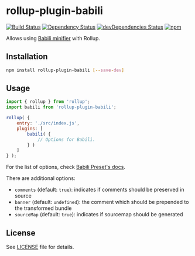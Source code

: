 # rollup-plugin-babili

[![Build Status](https://travis-ci.org/Comandeer/rollup-plugin-babili.svg?branch=master)](https://travis-ci.org/Comandeer/rollup-plugin-babili) [![Dependency Status](https://david-dm.org/Comandeer/rollup-plugin-babili.svg)](https://david-dm.org/Comandeer/rollup-plugin-babili) [![devDependencies Status](https://david-dm.org/Comandeer/rollup-plugin-babili/dev-status.svg)](https://david-dm.org/Comandeer/rollup-plugin-babili?type=dev) [![npm](https://img.shields.io/npm/v/rollup-plugin-babili.svg)](https://www.npmjs.com/package/rollup-plugin-babili)

Allows using [Babili minifier](https://github.com/babel/babili) with Rollup.

## Installation

```bash
npm install rollup-plugin-babili [--save-dev]
```

## Usage

```javascript
import { rollup } from 'rollup';
import babili from 'rollup-plugin-babili';

rollup( {
	entry: './src/index.js',
	plugins: [
		babili( {
			// Options for Babili.
		} )
	]
} );
```

For the list of options, check [Babili Preset's docs](https://github.com/babel/babili/blob/master/packages/babel-preset-babili/README.md#options).

There are additional options:

* `comments` (default: `true`): indicates if comments should be preserved in source
* `banner` (default: `undefined`): the comment which should be prepended to the transformed bundle
* `sourceMap` (default: `true`): indicates if sourcemap should be generated

## License

See [LICENSE](./LICENSE) file for details.
